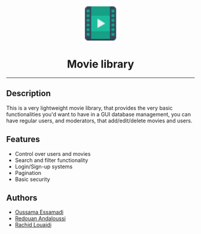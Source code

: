 <p align="center">
  <img src="images/logo.svg" width="100px;" height="100px;">
  <h1 align="center">Movie library</h1>
</p>
<hr>

## Description
This is a very lightweight movie library, that provides the very basic functionalities you'd want to have in a GUI database management, you can have regular users, and moderators, that add/edit/delete movies and users.

## Features
* Control over users and movies
* Search and filter functionality
* Login/Sign-up systems
* Pagination
* Basic security

## Authors
* [Oussama Essamadi](https://github.com/EOussama)
* [Redouan Andaloussi](https://github.com/Andaloussir)
* [Rachid Louajdi](#)
